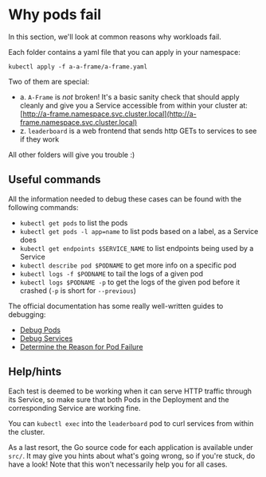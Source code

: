 Why pods fail
=============

In this section, we'll look at common reasons why workloads fail.

Each folder contains a yaml file that you can apply in your namespace:

```
kubectl apply -f a-a-frame/a-frame.yaml
```

Two of them are special:

- a. `A-Frame` is _not_ broken! It's a basic sanity check that should apply cleanly and give you a Service accessible from within your cluster at: [http://a-frame.namespace.svc.cluster.local](http://a-frame.namespace.svc.cluster.local)
- z. `leaderboard` is a web frontend that sends http GETs to services to see if they work

All other folders will give you trouble :)

Useful commands
---------------

All the information needed to debug these cases can be found with the following commands:
- `kubectl get pods` to list the pods
- `kubectl get pods -l app=name` to list pods based on a label, as a Service does
- `kubectl get endpoints $SERVICE_NAME` to list endpoints being used by a Service
- `kubectl describe pod $PODNAME` to get more info on a specific pod
- `kubectl logs -f $PODNAME` to tail the logs of a given pod
- `kubectl logs $PODNAME -p` to get the logs of the given pod before it crashed (`-p` is short for `--previous`)

The official documentation has some really well-written guides to debugging:
- [Debug Pods](https://kubernetes.io/docs/tasks/debug-application-cluster/debug-pod-replication-controller/)
- [Debug Services](https://kubernetes.io/docs/tasks/debug-application-cluster/debug-service/)
- [Determine the Reason for Pod Failure](https://kubernetes.io/docs/tasks/debug-application-cluster/determine-reason-pod-failure/)

Help/hints
----------

Each test is deemed to be working when it can serve HTTP traffic through its Service, so make sure that both Pods in the Deployment and the corresponding Service are working fine.

You can `kubectl exec` into the `leaderboard` pod to curl services from within the cluster.

As a last resort, the Go source code for each application is available under `src/`. It may give you hints about what's going wrong, so if you're stuck, do have a look! Note that this won't necessarily help you for all cases.
